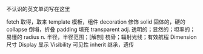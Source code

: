 不认识的英文单词写在这里

fetch           取得，取来
template        模板，组件
decoration      修饰
solid           固体的，硬的
collapse        倒塌，折叠
padding         填充
transparent     adj. 透明的；显然的；坦率的；易懂的
radius          n. 半径，半径范围；[解剖] 桡骨；辐射光线；有效航程
Dimension       尺寸
Display         显示
Visibility      可见性
inherit         继承，遗传